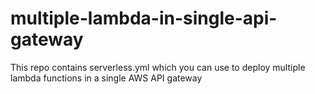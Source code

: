 # multiple-lambda-in-single-api-gateway
This repo contains serverless.yml which you can use to deploy multiple lambda functions in a single AWS API gateway
